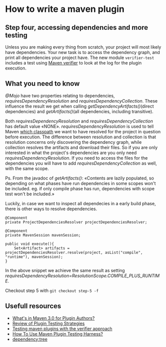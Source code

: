 How to write a maven plugin
===============

## Step four, accessing dependencies and more testing ##
Unless you are making every thing from scratch, your project will most likely have dependencies. Your new task is to 
access the dependency graph, and print all dependencies your project have.
The new module ```verifier-test``` includes a test using [Maven verifier](http://maven.apache.org/shared/maven-verifier) to
look at the log for the plugin execution. 


## What you need to know ##
*@Mojo* have two properties relating to dependencies, *requiresDependencyResolution* and *requiresDependencyCollection*. These 
influence the result we get when calling *getDependencyArtifacts()*(direct dependencies) and *getArtifacts()*(all dependencies, including transitive).

Both *requiresDependencyResolution* and *requiresDependencyCollection* has default value «NONE». 
*requiresDependencyResolution* is used to tell Maven [which classpath](http://maven.apache.org/developers/mojo-api-specification.html) 
we want to have resolved for the project in question before execution. 
The difference between resolution and collection is that resolution concerns only discovering the dependency graph, while collection 
resolves the artifacts and download their files.
So if you are only interested in what the project's dependencies are you only need *requiresDependencyResolution*. If you 
need to access the files for the dependencies you will have to add *requiresDependencyCollection* as well, with the same scope.

Ps. From the javadoc of *getArtifacts()*: «Contents are lazily populated, so depending on what phases have run dependencies in some scopes won't be included. eg. if only compile phase has run, dependencies with scope test won't be included.»

Luckily, in case we want to inspect all dependecies in a early build phase, there is other ways to resolve dependencies.

    @Component
    private ProjectDependenciesResolver projectDependenciesResolver;
    
    @Component
    private MavenSession mavenSession;
    
    public void execute(){
        Set<Artifact> artifacts = projectDependenciesResolver.resolve(project, asList("compile", "runtime"), mavenSession);
    }

In the above snippet we achieve the same result as setting *requiresDependencyResolution=ResolutionScope.COMPILE_PLUS_RUNTIME*. 


Checkout step 5 with ```git checkout step-5 -f```

## Usefull resources ##
* [What's in Maven 3.0 for Plugin Authors?](http://blog.sonatype.com/2010/11/whats-in-maven-3-0-for-plugin-authors)
* [Review of Plugin Testing Strategies](http://docs.codehaus.org/display/MAVENUSER/Review+of+Plugin+Testing+Strategies)
* [Testing maven plugins with the verifier approach](http://blog.akquinet.de/2011/02/21/testing-maven-plugins-with-the-verifier-approach/)
* [How To Use Maven Plugin Testing Harness?](http://maven.apache.org/plugin-testing/maven-plugin-testing-harness/getting-started/index.html)
* [dependency:tree](http://svn.apache.org/repos/asf/maven/plugins/tags/maven-dependency-plugin-2.8/src/main/java/org/apache/maven/plugin/dependency/tree/TreeMojo.java)